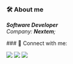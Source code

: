 ### 🛠 About me
<p>
  <em>
   <b>Software Developer</b><br>
   Company: <b>Nextem</b>;
  </em>  
</p>
### 👥 Connect with me:
<p align="left">
  <a href="https://www.linkedin.com/in/miqueiasalves/"><img src="https://img.shields.io/badge/-Miqueias%20Alves-333333?style=white&logo=linkedin"/></a>
  <a href="https://www.instagram.com/@miqueiascoimbra/"><img src="https://img.shields.io/badge/-@miqueiascoimbra-333333?style=white&logo=instagram"/></a>
  <a href="mailto:de_miqueias@hotmail.com"><img src="https://img.shields.io/badge/-de_miqueias@hotmail.com-333333?style=white&logo=gmail"/></a>
</p>
